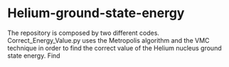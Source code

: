 # Helium-ground-state-energy
The repository is composed by two different codes. Correct_Energy_Value.py uses the Metropolis algorithm and the VMC technique in order to find the correct value of the Helium nucleus ground state energy. Find
